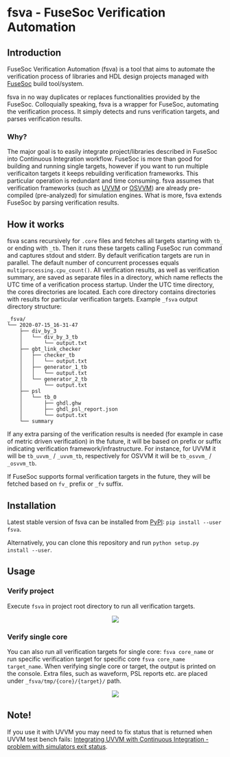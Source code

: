 # fsva - FuseSoc Verification Automation

## Introduction

FuseSoc Verification Automation (fsva) is a tool that aims to automate the verification process of libraries and HDL design projects managed with [FuseSoc](https://github.com/olofk/fusesoc) build tool/system.

fsva in no way duplicates or replaces functionalities provided by the FuseSoc.
Colloquially speaking, fsva is a wrapper for FuseSoc, automating the verification process.
It simply detects and runs verification targets, and parses verification results.

### Why?
The major goal is to easily integrate project/libraries described in FuseSoc into Continuous Integration workflow.
FuseSoc is more than good for building and running single targets, however if you want to run multiple verificaiton targets it keeps rebuilding verification frameworks.
This particular operation is redundant and time consuming.
fsva assumes that verification frameworks (such as [UVVM](https://github.com/UVVM/UVVM) or [OSVVM](https://github.com/OSVVM/OSVVM)) are already pre-compiled (pre-analyzed) for simulation engines.
What is more, fsva extends FuseSoc by parsing verification results.

## How it works
fsva scans recursively for `.core` files and fetches all targets starting with `tb_` or ending with `_tb`.
Then it runs these targets calling FuseSoc run command and captures stdout and stderr.
By default verification targets are run in parallel.
The default number of concurrent processes equals `multiprocessing.cpu_count()`.
All verification results, as well as verification summary, are saved as separate files in a directory, which name reflects the UTC time of a verification process startup.
Under the UTC time directory, the cores directories are located.
Each core directory contains directories with results for particular verification targets.
Example `_fsva` output directory structure:
```
_fsva/
└── 2020-07-15_16-31-47
    ├── div_by_3
    │   └── div_by_3_tb
    │       └── output.txt
    ├── gbt_link_checker
    │   ├── checker_tb
    │   │   └── output.txt
    │   ├── generator_1_tb
    │   │   └── output.txt
    │   └── generator_2_tb
    │       └── output.txt
    ├── psl
    │   └── tb_0
    │       ├── ghdl.ghw
    │       ├── ghdl_psl_report.json
    │       └── output.txt
    └── summary
```

If any extra parsing of the verification results is needed (for example in case of metric driven verification) in the future, it will be based on prefix or suffix indicating verification framework/infrastructure.
For instance, for UVVM it will be `tb_uvvm_` / `_uvvm_tb`, respectively for OSVVM it will be `tb_osvvm_` / `_osvvm_tb`.

If FuseSoc supports formal verification targets in the future, they will be fetched based on `fv_` prefix or `_fv` suffix.

## Installation
Latest stable version of fsva can be installed from [PyPI](https://pypi.org/project/fsva/):
`pip install --user fsva`.

Alternatively, you can clone this repository and run `python setup.py install --user`.
## Usage

### Verify project
Execute `fsva` in project root directory to run all verification targets.

<p align="center"><img src="/img/project.gif?raw=true"/></p>

### Verify single core
You can also run all verification targets for single core:
`fsva core_name`
or run specific verification target for specific core
`fsva core_name target_name`.
When verifying single core or target, the output is printed on the console.
Extra files, such as waveform, PSL reports etc. are placed under `_fsva/tmp/{core}/{target}/` path.

<p align="center"><img src="/img/single_target.gif?raw=true"/></p>

## Note!
If you use it with UVVM you may need to fix status that is returned when UVVM test bench fails: [Integrating UVVM with Continuous Integration - problem with simulators exit status](https://github.com/UVVM/UVVM/issues/82).

